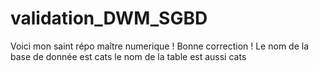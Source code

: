 # validation_DWM_SGBD

Voici mon saint répo maître numerique ! 
Bonne correction !
Le nom de la base de donnée est cats
le nom de la table est aussi cats
